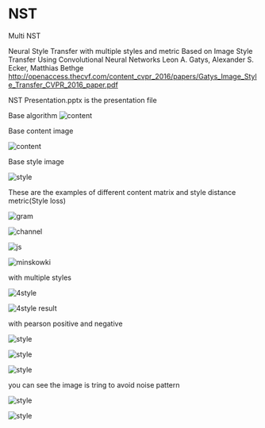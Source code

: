 # NST
Multi NST

Neural Style Transfer with multiple styles and metric
Based on Image Style Transfer Using Convolutional Neural Networks
Leon A. Gatys, Alexander S. Ecker, Matthias Bethge
http://openaccess.thecvf.com/content_cvpr_2016/papers/Gatys_Image_Style_Transfer_CVPR_2016_paper.pdf

NST Presentation.pptx is the presentation file


Base algorithm
![content](./pictures/algorithm.png)



Base content image

![content](./results/content.png)

Base style image

![style](./results/style.png)


These are the examples of different content matrix and style distance metric(Style loss)

![gram](./results/gram_matrix.png)

![channel](./results/channel-wise_mean_matrix.png)

![js](./results/js_divergence.png)

![minskowki](./results/minskowki_distance.png)



with multiple styles

![4style](./results/4styles.png)

![4style result](./results/4styles_result.png)


with pearson positive and negative

![style](./results/noise_style.png)

![style](./results/noise_positive.png)

![style](./results/noise_negative.png)

you can see the image is tring to avoid noise pattern

![style](./results/rectangle_style.png)

![style](./results/rectangle_negative.png)


